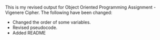 This is my revised output for Object Oriented Programming Assignment - Vigenere Cipher. 
The following have been changed:
* Changed the order of some variables.
* Revised pseudocode.
* Added README
